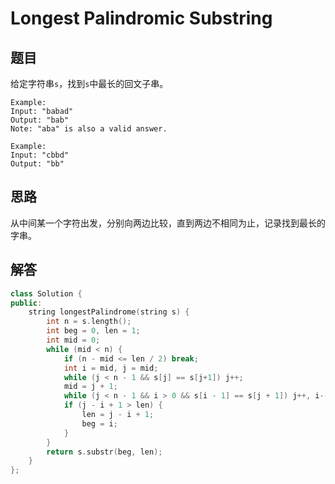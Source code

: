 # Longest Palindromic Substring

## 题目

给定字符串`s`，找到`s`中最长的回文子串。

```
Example:
Input: "babad"
Output: "bab"
Note: "aba" is also a valid answer.

Example:
Input: "cbbd"
Output: "bb"
```

## 思路

从中间某一个字符出发，分别向两边比较，直到两边不相同为止，记录找到最长的字串。

## 解答

```cpp
class Solution {
public:
    string longestPalindrome(string s) {
        int n = s.length();
        int beg = 0, len = 1;
        int mid = 0;
        while (mid < n) {
            if (n - mid <= len / 2) break;
            int i = mid, j = mid;
            while (j < n - 1 && s[j] == s[j+1]) j++;
            mid = j + 1;
            while (j < n - 1 && i > 0 && s[i - 1] == s[j + 1]) j++, i--;
            if (j - i + 1 > len) {
                len = j - i + 1;
                beg = i;
            }
        }
        return s.substr(beg, len);
    }
};
```
